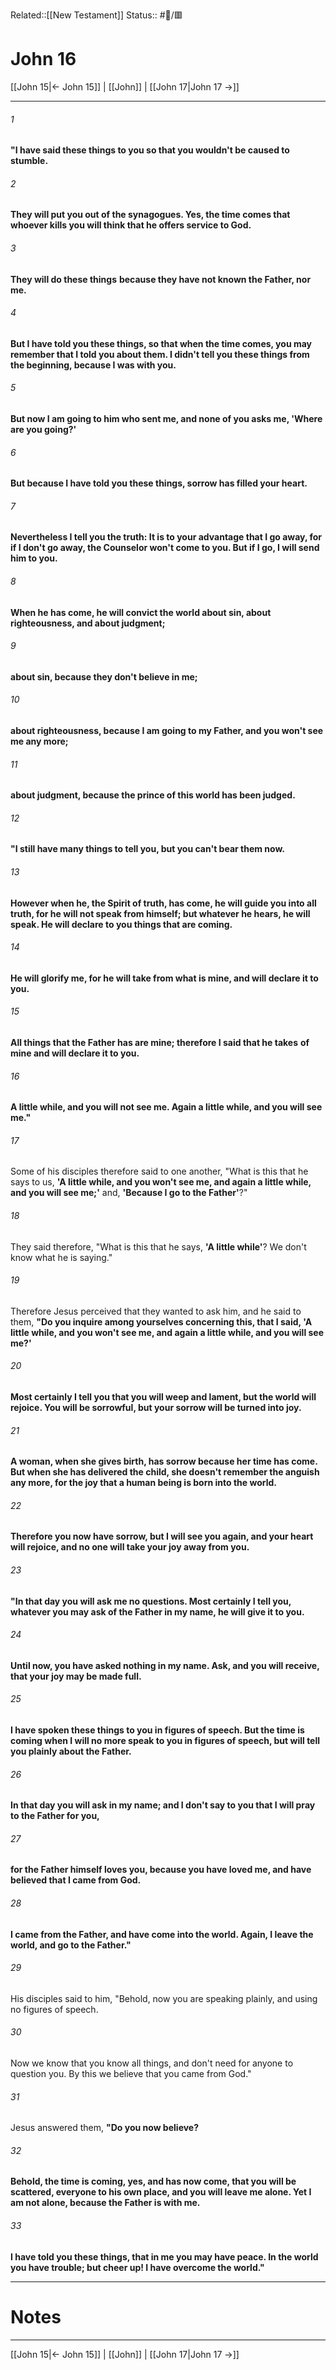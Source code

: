 Related::[[New Testament]]
Status:: #📖/🟥
# John 16

[[John 15|← John 15]] | [[John]] | [[John 17|John 17 →]]
***



###### 1 
**"I have said these things to you so that you wouldn't be caused to stumble.** 

###### 2 
**They will put you out of the synagogues. Yes, the time comes that whoever kills you will think that he offers service to God.** 

###### 3 
**They will do these things** **because they have not known the Father, nor me.** 

###### 4 
**But I have told you these things, so that when the time comes, you may remember that I told you about them. I didn't tell you these things from the beginning, because I was with you.** 

###### 5 
**But now I am going to him who sent me, and none of you asks me, 'Where are you going?'** 

###### 6 
**But because I have told you these things, sorrow has filled your heart.** 

###### 7 
**Nevertheless I tell you the truth: It is to your advantage that I go away, for if I don't go away, the Counselor won't come to you. But if I go, I will send him to you.** 

###### 8 
**When he has come, he will convict the world about sin, about righteousness, and about judgment;** 

###### 9 
**about sin, because they don't believe in me;** 

###### 10 
**about righteousness, because I am going to my Father, and you won't see me any more;** 

###### 11 
**about judgment, because the prince of this world has been judged.** 

###### 12 
**"I still have many things to tell you, but you can't bear them now.** 

###### 13 
**However when he, the Spirit of truth, has come, he will guide you into all truth, for he will not speak from himself; but whatever he hears, he will speak. He will declare to you things that are coming.** 

###### 14 
**He will glorify me, for he will take from what is mine, and will declare it to you.** 

###### 15 
**All things that the Father has are mine; therefore I said that he takes** **of mine and will declare it to you.** 

###### 16 
**A little while, and you will not see me. Again a little while, and you will see me."** 

###### 17 
Some of his disciples therefore said to one another, "What is this that he says to us, **'A little while, and you won't see me, and again a little while, and you will see me;'** and, **'Because I go to the Father'**?" 

###### 18 
They said therefore, "What is this that he says, **'A little while'**? We don't know what he is saying." 

###### 19 
Therefore Jesus perceived that they wanted to ask him, and he said to them, **"Do you inquire among yourselves concerning this, that I said, 'A little while, and you won't see me, and again a little while, and you will see me?'** 

###### 20 
**Most certainly I tell you that you will weep and lament, but the world will rejoice. You will be sorrowful, but your sorrow will be turned into joy.** 

###### 21 
**A woman, when she gives birth, has sorrow because her time has come. But when she has delivered the child, she doesn't remember the anguish any more, for the joy that a human being is born into the world.** 

###### 22 
**Therefore you now have sorrow, but I will see you again, and your heart will rejoice, and no one will take your joy away from you.** 

###### 23 
**"In that day you will ask me no questions. Most certainly I tell you, whatever you may ask of the Father in my name, he will give it to you.** 

###### 24 
**Until now, you have asked nothing in my name. Ask, and you will receive, that your joy may be made full.** 

###### 25 
**I have spoken these things to you in figures of speech. But the time is coming when I will no more speak to you in figures of speech, but will tell you plainly about the Father.** 

###### 26 
**In that day you will ask in my name; and I don't say to you that I will pray to the Father for you,** 

###### 27 
**for the Father himself loves you, because you have loved me, and have believed that I came from God.** 

###### 28 
**I came from the Father, and have come into the world. Again, I leave the world, and go to the Father."** 

###### 29 
His disciples said to him, "Behold, now you are speaking plainly, and using no figures of speech. 

###### 30 
Now we know that you know all things, and don't need for anyone to question you. By this we believe that you came from God." 

###### 31 
Jesus answered them, **"Do you now believe?** 

###### 32 
**Behold, the time is coming, yes, and has now come, that you will be scattered, everyone to his own place, and you will leave me alone. Yet I am not alone, because the Father is with me.** 

###### 33 
**I have told you these things, that in me you may have peace. In the world you have trouble; but cheer up! I have overcome the world."**

---
# Notes


***
[[John 15|← John 15]] | [[John]] | [[John 17|John 17 →]]
